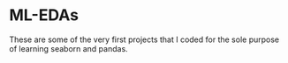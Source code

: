 # ML-EDAs

These are some of the very first projects that I coded for the sole purpose of learning seaborn and pandas.
